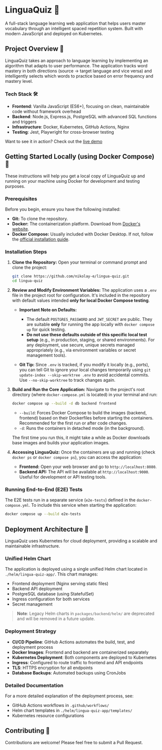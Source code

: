 # LinguaQuiz 🎯

A full-stack language learning web application that helps users master vocabulary through an intelligent spaced repetition system. Built with modern
JavaScript and deployed on Kubernetes.

## Project Overview 🚀

LinguaQuiz takes an approach to language learning by implementing an algorithm that adapts to user performance. The application tracks word mastery in
both directions (source → target language and vice versa) and intelligently selects which words to practice based on error frequency and mastery
level.

### Tech Stack 🛠️

- **Frontend**: Vanilla JavaScript (ES6+), focusing on clean, maintainable code without framework overhead
- **Backend**: Node.js, Express.js, PostgreSQL with advanced SQL functions and triggers
- **Infrastructure**: Docker, Kubernetes, GitHub Actions, Nginx
- **Testing**: Jest, Playwright for cross-browser testing

Want to see it in action? Check out the [live demo](https://lingua-quiz.nikolay-eremeev.com/)

## Getting Started Locally (using Docker Compose) 🐳

These instructions will help you get a local copy of LinguaQuiz up and running on your machine using Docker for development and testing purposes.

### Prerequisites

Before you begin, ensure you have the following installed:

- **Git:** To clone the repository.
- **Docker:** The containerization platform. Download from [Docker's website](https://www.docker.com/products/docker-desktop/).
- **Docker Compose:** Usually included with Docker Desktop. If not, follow the
  [official installation guide](https://docs.docker.com/compose/install/).

### Installation Steps

1.  **Clone the Repository:** Open your terminal or command prompt and clone the project:

    ```bash
    git clone https://github.com/nikolay-e/lingua-quiz.git
    cd lingua-quiz
    ```

2.  **Review and Modify Environment Variables:** The application uses a `.env` file in the project root for configuration. It's included in the
    repository with default values intended **only for local Docker Compose testing**.

    - **Important Note on Defaults:**

      - The default `POSTGRES_PASSWORD` and `JWT_SECRET` are public. They are suitable **only** for running the app locally with `docker compose up`
        for quick testing.
      - **Do not use these defaults outside of this specific local test setup** (e.g., in production, staging, or shared environments). For any
        deployment, use secure, unique secrets managed appropriately (e.g., via environment variables or secret management tools).

    - **Git Tip:** Since `.env` is tracked, if you modify it locally (e.g., ports), you can tell Git to ignore your local changes temporarily using
      `git update-index --skip-worktree .env` to avoid accidental commits. Use `--no-skip-worktree` to track changes again.

3.  **Build and Run the Core Application:** Navigate to the project's root directory (where `docker-compose.yml` is located) in your terminal and run:

    ```bash
    docker compose up --build -d db backend frontend
    ```

    - `--build`: Forces Docker Compose to build the images (backend, frontend) based on their Dockerfiles before starting the containers. Recommended
      for the first run or after code changes.
    - `-d`: Runs the containers in detached mode (in the background).

    The first time you run this, it might take a while as Docker downloads base images and builds your application images.

4.  **Accessing LinguaQuiz:** Once the containers are up and running (check `docker ps` or `docker compose ps`), you can access the application:
    - **Frontend:** Open your web browser and go to `http://localhost:8080`.
    - **Backend API:** The API will be available at `http://localhost:9000`. Useful for development or API testing tools.

### Running End-to-End (E2E) Tests

The E2E tests run in a separate service (`e2e-tests`) defined in the `docker-compose.yml`. To include this service when starting the application:

```bash
docker compose up --build e2e-tests
```

## Deployment Architecture 🚢

LinguaQuiz uses Kubernetes for cloud deployment, providing a scalable and maintainable infrastructure.

### Unified Helm Chart

The application is deployed using a single unified Helm chart located in `./helm/lingua-quiz-app/`. This chart manages:

- Frontend deployment (Nginx serving static files)
- Backend API deployment
- PostgreSQL database (using StatefulSet)
- Ingress configuration for both services
- Secret management

> **Note**: Legacy Helm charts in `packages/backend/helm/` are deprecated and will be removed in a future update.

### Deployment Strategy

- **CI/CD Pipeline**: GitHub Actions automates the build, test, and deployment process
- **Docker Images**: Frontend and backend are containerized separately
- **Kubernetes Deployment**: Both components are deployed to Kubernetes
- **Ingress**: Configured to route traffic to frontend and API endpoints
- **TLS**: HTTPS encryption for all endpoints
- **Database Backups**: Automated backups using CronJobs

### Detailed Documentation

For a more detailed explanation of the deployment process, see:

- GitHub Actions workflows in `.github/workflows/`
- Helm chart templates in `./helm/lingua-quiz-app/templates/`
- Kubernetes resource configurations

## Contributing 🤝

Contributions are welcome! Please feel free to submit a Pull Request.
